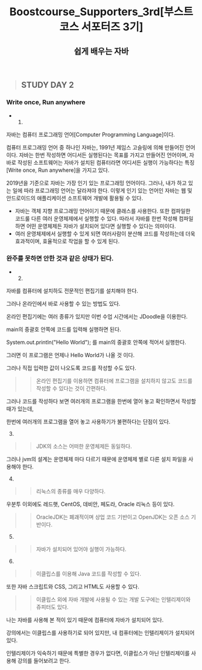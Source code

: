 <h1 align = "center">Boostcourse_Supporters_3rd[부스트코스 서포터즈 3기]</h1>
<h2 align = "center">쉽게 배우는 자바</h1>
<br>

>## STUDY DAY 2
### Write once, Run anywhere


* 1. 
자바는 컴퓨터 프로그래밍 언어[Computer Programming Language]이다. 

컴퓨터 프로그래밍 언어 중 하나인 자바는,
1991년 제임스 고슬링에 의해 만들어진 언어이다.
자바는 한번 작성하면 어디서든 실행된다는 목표를 가지고 만들어진 언어이며,
자바로 작성된 소프트웨어는 자바가 설치된 컴퓨터라면 어디서든 실행이 가능하다는 특징[Write once, Run anywhere]을 가지고 있다.

2019년을 기준으로 자바는 가장 인기 있는 프로그래밍 언어이다.
그러나, 내가 하고 있는 일에 따라 프로그래밍 언어는 달라져야 한다.
이렇게 인기 있는 언어인 자바는 웹 및 안드로이드의 애플리케이션 소프트웨어 개발에 활용될 수 있다.

  * 자바는 객체 지향 프로그래밍 언어이기 때문에 클래스를 사용한다. 또한 컴파일한 코드룰 다른 여러 운영체제에서 실행할 수 있다. 따라서 자바를 한번 작성해 컴파일 하면 어떤 운영체제든 자바가 설치되어 있다면 실행할 수 있다는 의미이다.
  * 여러 운영체제에서 실행할 수 있게 되면 여러사람이 분산해 코드를 작성하는데 더욱 효과적이며, 효율적으로 작업을 할 수 있게 된다.  

### 완주를 못하면 안한 것과 같은 상태가 된다.

* 2.

자바를 컴퓨터에 설치하도 전문적인 편집기를 설치해야 한다.

그러나 온라인에서 바로 사용할 수 있는 방법도 있다.

온라인 편집기에는 여러 종류가 있지만 이번 수업 시간에서는 JDoodle을 이용한다.

main의 중괄호 안쪽에 코드를 입력해 실행하면 된다.

System.out.println("Hello World"); 를 main의 중괄호 안쪽에 적어서 실행한다.

그러면 이 프로그램은 언제나 Hello World가 나올 것 이다.

그러나 직접 입력한 값이 나오도록 코드를 작성할 수도 있다.


>> 온라인 편집기를 이용하면 컴퓨터에 프로그램을 설치하지 않고도 코드를 작성할 수 있다는 것이 간편하다.

그러나 코드를 작성하다 보면 여러개의 프로그램을 한번에 열어 놓고 확인하면서 작성할 때가 있는데,

한번에 여러개의 프로그램을 열어 놓고 사용하기가 불편하다는 단점이 있다. 

3.

>> JDK의 소스는 어떠한 운영체제든 동일하다.

그러나 jvm의 설계는 운영체제 마다 다르기 때문에 운영체제 별로 다른 설치 파일을 사용해야 한다. 

4.
>> 리눅스의 종류를 매우 다양하다.

우분투 이외에도 레드햇, CentOS, 데비안, 페도라, Oracle 리눅스 등이 있다.

>> OracleJDK는 폐괘적이며 상업 코드 기반이고 OpenJDK는 오픈 소스 기반이다.

5.
>> 자바가 설치되어 있어야 실행이 가능하다.

6.
>> 이클립스를 이용해 Java 코드를 작성할 수 있다.

또한 자바 스크립트와 CSS, 그리고 HTML도 사용할 수 있다.

>> 이클립스 외에 자바 개발에 사용될 수 있는 개발 도구에는 인텔리제이와 쥬피터도 있다.

나는 자바를 사용해 본 적이 있기 때문에 컴퓨터에 자바가 설치되어 있다.

강의에서는 이클립스를 사용하기로 되어 있지만, 내 컴퓨터에는 인텔리제이가 설치되어 있다.

인텔리제이가 익숙하기 때문에 특별한 경우가 없다면, 이클립스가 아닌 인텔리제이를 사용해 강의를 들어보려고 한다.

